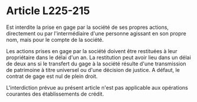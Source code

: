 # Article L225-215

Est interdite la prise en gage par la société de ses propres actions, directement ou par l'intermédiaire d'une personne agissant en son propre nom, mais pour le compte de la société.

Les actions prises en gage par la société doivent être restituées à leur propriétaire dans le délai d'un an. La restitution peut avoir lieu dans un délai de deux ans si le transfert du gage à la société résulte d'une transmission de patrimoine à titre universel ou d'une décision de justice. A défaut, le contrat de gage est nul de plein droit.

L'interdiction prévue au présent article n'est pas applicable aux opérations courantes des établissements de crédit.

